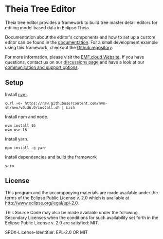 # Theia Tree Editor

Theia tree editor provides a framework to build tree master detail editors
for editing model based data in Eclipse Theia.

Documentation about the editor's components and how to set up a custom editor
can be found in the [documentation](./theia-tree-editor/DOCUMENTATION.MD).
For a small development example using this framework, checkout the [Github repository](https://github.com/eclipse-emfcloud/theia-tree-editor).

For more information, please visit the [EMF.cloud Website](https://www.eclipse.org/emfcloud/).
If you have questions, contact us on our [discussions page](https://github.com/eclipse-emfcloud/emfcloud/discussions)
and have a look at our [communication and support options](https://www.eclipse.org/emfcloud/contact/).

## Setup

Install [nvm](https://github.com/creationix/nvm#install-script).

    curl -o- https://raw.githubusercontent.com/nvm-sh/nvm/v0.36.0/install.sh | bash

Install npm and node.

    nvm install 16
    nvm use 16

Install yarn.

    npm install -g yarn

Install dependencies and build the framework

    yarn

## License

This program and the accompanying materials are made available under the
terms of the Eclipse Public License v. 2.0 which is available at
http://www.eclipse.org/legal/epl-2.0.

This Source Code may also be made available under the following Secondary
Licenses when the conditions for such availability set forth in the Eclipse
Public License v. 2.0 are satisfied: MIT.

SPDX-License-Identifier: EPL-2.0 OR MIT
